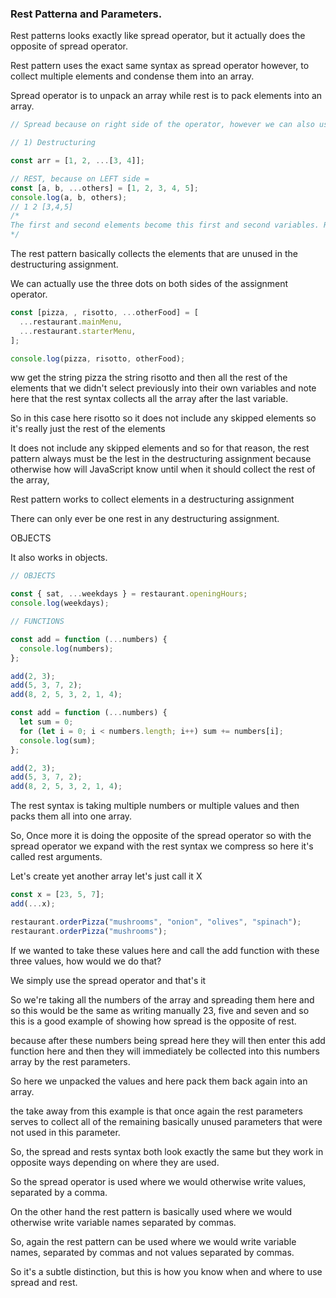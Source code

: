 ### Rest Patterna and Parameters.

Rest patterns looks exactly like spread operator, but it actually does the opposite of spread operator.

Rest pattern uses the exact same syntax as spread operator however, to collect multiple elements and condense them into an array.

Spread operator is to unpack an array while rest is to pack elements into an array.

```javascript
// Spread because on right side of the operator, however we can also use it on the LHS side of the assignment operator with destructuring

// 1) Destructuring

const arr = [1, 2, ...[3, 4]];

// REST, because on LEFT side =
const [a, b, ...others] = [1, 2, 3, 4, 5];
console.log(a, b, others);
// 1 2 [3,4,5]
/* 
The first and second elements become this first and second variables. Rest pattern will take rest of the elements, remaining elements of the array and then put them into a new array
*/
```

The rest pattern basically collects the elements that are unused in the destructuring assignment.

We can actually use the three dots on both sides of the assignment operator.

```javascript
const [pizza, , risotto, ...otherFood] = [
  ...restaurant.mainMenu,
  ...restaurant.starterMenu,
];

console.log(pizza, risotto, otherFood);
```

ww get the string pizza the string risotto and then all the rest of the elements that we didn't select previously into their own variables and note here that the rest syntax collects all the array after the last variable.

So in this case here risotto so it does not include any skipped elements so it's really just the rest of the elements

It does not include any skipped elements and so for that reason, the rest pattern always must be the lest in the destructuring assignment because otherwise how will JavaScript know until when it should collect the rest of the array,

Rest pattern works to collect elements in a destructuring assignment

There can only ever be one rest in any destructuring assignment.

OBJECTS

It also works in objects.

```javascript
// OBJECTS

const { sat, ...weekdays } = restaurant.openingHours;
console.log(weekdays);
```

```javascript
// FUNCTIONS

const add = function (...numbers) {
  console.log(numbers);
};

add(2, 3);
add(5, 3, 7, 2);
add(8, 2, 5, 3, 2, 1, 4);
```

```javascript
const add = function (...numbers) {
  let sum = 0;
  for (let i = 0; i < numbers.length; i++) sum += numbers[i];
  console.log(sum);
};

add(2, 3);
add(5, 3, 7, 2);
add(8, 2, 5, 3, 2, 1, 4);
```

The rest syntax is taking multiple numbers or multiple values and then packs them all into one array.

So, Once more it is doing the opposite of the spread operator so with the spread operator we expand with the rest syntax we compress so here it's called rest arguments.

Let's create yet another array let's just call it X

```javascript
const x = [23, 5, 7];
add(...x);

restaurant.orderPizza("mushrooms", "onion", "olives", "spinach");
restaurant.orderPizza("mushrooms");
```

If we wanted to take these values here and call the add function
with these three values, how would we do that?

We simply use the spread operator and that's it

So we're taking all the numbers of the array and spreading them here and so this would be the same as writing manually 23, five and seven and so this is a good example of showing how spread is the opposite of rest.

because after these numbers being spread here they will then enter this add function here and then they will immediately be collected into this numbers array by the rest parameters.

So here we unpacked the values and here pack them back again into an array.

the take away from this example is that once again the rest parameters serves to collect all of the remaining basically unused parameters that were not used in this parameter.

So, the spread and rests syntax both look exactly the same but they work in opposite ways depending on where they are used.

So the spread operator is used where we would otherwise write values, separated by a comma.

On the other hand the rest pattern is basically used where we would otherwise write variable names separated by commas.

So, again the rest pattern can be used where we would write variable names, separated by commas and not values separated by commas.

So it's a subtle distinction, but this is how you know when and where to use spread and rest.

